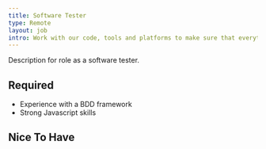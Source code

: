 ```yaml
---
title: Software Tester
type: Remote
layout: job
intro: Work with our code, tools and platforms to make sure that everything that ships is watertight.
---
```


Description for role as a software tester.

## Required
* Experience with a BDD framework
* Strong Javascript skills

## Nice To Have
